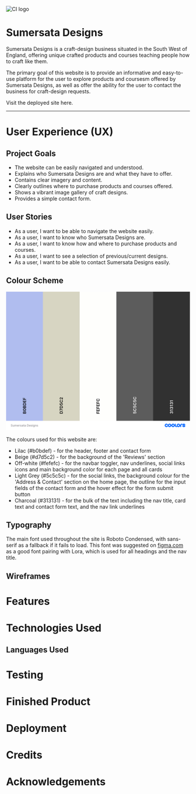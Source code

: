 ![CI logo](https://codeinstitute.s3.amazonaws.com/fullstack/ci_logo_small.png)

# Sumersata Designs

Sumersata Designs is a craft-design business situated in the South West of England, offering unique crafted products and courses teaching people how to craft like them.

The primary goal of this website is to provide an informative and easy-to-use platform for the user to explore products and coursesm offered by Sumersata Designs, as well as offer the ability for the user to contact the business for craft-design requests.

Visit the deployed site here.

---

# User Experience (UX)

## Project Goals

* The website can be easily navigated and understood.
* Explains who Sumersata Designs are and what they have to offer.
* Contains clear imagery and content.
* Clearly outlines where to purchase products and courses offered.
* Shows a vibrant image gallery of craft designs.
* Provides a simple contact form.

## User Stories

* As a user, I want to be able to navigate the website easily.
* As a user, I want to know who Sumersata Designs are.
* As a user, I want to know how and where to purchase products and courses.
* As a user, I want to see a selection of previous/current designs.
* As a user, I want to be able to contact Sumersata Designs easily.

## Colour Scheme

![Colour Scheme](assets/readme-files/sd_color_scheme.png)

The colours used for this website are:

* Lilac (#b0bdef) - for the header, footer and contact form
* Beige (#d7d5c2) - for the background of the 'Reviews' section
* Off-white (#fefefc) - for the navbar toggler, nav underlines, social links icons and main background color for each page and all cards
* Light Grey (#5c5c5c) - for the social links, the background colour for the 'Address & Contact' section on the home page, the outline for the input fields of the contact form and the hover effect for the form submit button
* Charcoal (#313131) - for the bulk of the text including the nav title, card text and contact form text, and the nav link underlines

## Typography

The main font used throughout the site is Roboto Condensed, with sans-serif as a fallback if it fails to load. This font was suggested on [figma.com](https://www.figma.com/google-fonts/roboto-font-pairings/#:~:text=Roboto%20font%20pairings,Nunito%2C%20Raleway%20and%20Space%20Mono.) as a good font pairing with Lora, which is used for all headings and the nav title.

## Wireframes

# Features

# Technologies Used

## Languages Used

# Testing

# Finished Product

# Deployment

# Credits

# Acknowledgements